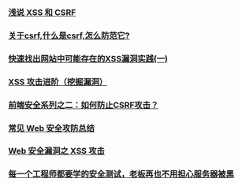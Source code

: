 ### [浅说 XSS 和 CSRF](https://juejin.im/post/5b6bf1136fb9a04fda4e4265)
### [关于csrf,什么是csrf,怎么防范它?](https://juejin.im/post/5b6b08956fb9a04fc67c2263)
### [快速找出网站中可能存在的XSS漏洞实践(一)](https://juejin.im/post/5b7bdfa1f265da437174ae0d)
### [XSS 攻击进阶（挖掘漏洞）](https://juejin.im/post/5ba05b9ef265da0abd350f47)
### [前端安全系列之二：如何防止CSRF攻击？](https://juejin.im/post/5bc009996fb9a05d0a055192)
### [常见 Web 安全攻防总结](https://zoumiaojiang.com/article/common-web-security/)
### [Web 安全漏洞之 XSS 攻击](https://juejin.im/post/5bf214e151882579cf011c2a)
### [每一个工程师都要学的安全测试，老板再也不用担心服务器被黑](https://juejin.im/post/5c186f785188257a937f9098#heading-4)
